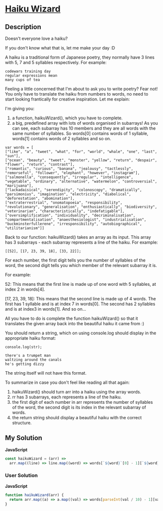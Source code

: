 # [Haiku Wizard](https://www.codewars.com/kata/595f4df2e8f12961ab00007f)

## Description

Doesn't everyone love a haiku?

If you don't know what that is, let me make your day :D

A haiku is a traditional form of Japanese poetry, they normally have 3 lines with 5, 7 and 5 syllables respectively. For example:

```
codewars training day
regular expressions mean
many cups of tea
```

Feeling a little concerned that I'm about to ask you to write poetry? Fear not! You only have to translate the haiku from numbers to words, no need to start looking frantically for creative inspiration. Let me explain:

I'm giving you:

1. a function, haikuWizard(), which you have to complete.
2. a big, predefined array with lots of words organised in subarrays! As you can see, each subarray has 10 members and they are all words with the same number of syllables. So words[0] contains words of 1 syllable, words[1] contains words of 2 syllables and so on.

```
var words = [
["like", "a", "tweet", "what", "for", "world", "whale", "one", "last", "sun"],
["ocean", "beauty", "tweet", "monster", "yellow", "return", "despair", "flower", "return", "contrast"],
["romantic", "curious", "banana", "jealousy", "tactlessly", "remorseful", "follower", "elephant", "however", "instagram"],
["salmonella", "consequently", "irregular", "intelligence", "vegetable", "ordinary", "alternative", "watermelon", "controversial", "marijuana"],
["lackadaisical", "serendipity", "colonoscopy", "dramatically", "parsimonius", "imagination", "electricity", "diabolical", "deforestation", "abomination"],
["extraterrestrial", "onomatopoeia", "responsibility", "revolutionary", "generalisation", "enthusiastically", "biodiversity", "veterinarian", "characteristically", "indefatigable"],
["oversimplification", "individuality", "decriminalisation", "compartmentalisation", "anaesthesiologist", "industrialisation", "buckminsterfullerene", "irresponsibility", "autobiographical", "utilitarianism"]]
```

Back to our function: haikuWizard() takes an array as its input. This array has 3 subarrays - each subarray represents a line of the haiku. For example:

```
[[52], [17, 23, 39, 18], [33, 22]];
```

For each number, the first digit tells you the number of syllables of the word, the second digit tells you which member of the relevant subarray it is.

For example:

52: This means that the first line is made up of one word with 5 syllables, at index 2 in words[4].

[17, 23, 39, 18]: This means that the second line is made up of 4 words. The first has 1 syllable and is at index 7 in words[0]. The second has 2 syllables and is at index3 in words[1]. And so on...

All you have to do is complete the function haikuWizard() so that it translates the given array back into the beautiful haiku it came from :)

You should return a string, which on using console.log should display in the appropriate haiku format:

```
console.log(str);

there's a trumpet man
waltzing around the canals
he's getting dizzy
```

The string itself will not have this format.

To summarize in case you don't feel like reading all that again:

1. haikuWizard() should turn arr into a haiku using the array words.
2. rr has 3 subarrays, each represents a line of the haiku.
3. the first digit of each number in arr represents the number of syllables of the word, the second digit is its index in the relevant subarray of words.
4. the return string should display a beautiful haiku with the correct structure.

## My Solution

**JavaScript**

```js
const haikuWizard = (arr) =>
  arr.map((line) => line.map((word) => words[`${word}`[0] - 1][`${word}`[1]]).join(' ')).join('\n');
```

### User Solution

**JavaScript**

```js
function haikuWizard(arr) {
  return arr.map((a) => a.map((val) => words[parseInt(val / 10) - 1][val % 10]).join(' ')).join('\n');
}
```
